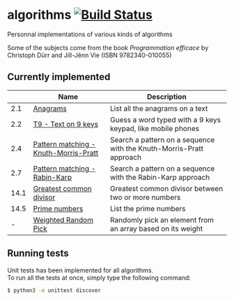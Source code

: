 algorithms [![Build Status](https://travis-ci.org/pfaivre/algorithms.svg?branch=master)](https://travis-ci.org/pfaivre/algorithms)
==========

Personnal implementations of various kinds of algorithms

Some of the subjects come from the book _Programmation efficace_ by Christoph Dürr and Jill-Jênn Vie (ISBN 9782340-010055)

## Currently implemented

|     | Name | Description |
| --- | ---- | ----------- |
| 2.1 | [Anagrams](algorithms/anagrams) | List all the anagrams on a text |
| 2.2 | [T9 - Text on 9 keys](algorithms/t9) | Guess a word typed with a 9 keys keypad, like mobile phones |
| 2.4 | [Pattern matching - Knuth-Morris-Pratt](algorithms/knuth_morris_pratt) | Search a pattern on a sequence with the Knuth-Morris-Pratt approach |
| 2.7 | [Pattern matching - Rabin-Karp](algorithms/rabin_karp) | Search a pattern on a sequence with the Rabin-Karp approach |
| 14.1 | [Greatest common divisor](algorithms/greatest_common_divisor) | Greatest common divisor between two or more numbers |
| 14.5 | [Prime numbers](algorithms/prime_numbers) | List the prime numbers |
| - | [Weighted Random Pick](algorithms/weighted_random_pick) | Randomly pick an element from an array based on its weight |

## Running tests

Unit tests has been implemented for all algorithms.  
To run all the tests at once, simply type the following command:
```sh
$ python3 -m unittest discover
```
